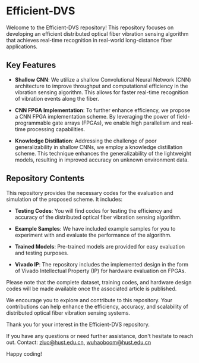
# Efficient-DVS

Welcome to the Efficient-DVS repository! This repository focuses on developing an efficient distributed optical fiber vibration sensing algorithm that achieves real-time recognition in real-world long-distance fiber applications. 

## Key Features

- **Shallow CNN**: We utilize a shallow Convolutional Neural Network (CNN) architecture to improve throughput and computational efficiency in the vibration sensing algorithm. This allows for faster real-time recognition of vibration events along the fiber.

- **CNN FPGA Implementation**: To further enhance efficiency, we propose a CNN FPGA implementation scheme. By leveraging the power of field-programmable gate arrays (FPGAs), we enable high parallelism and real-time processing capabilities.

- **Knowledge Distillation**: Addressing the challenge of poor generalizability in shallow CNNs, we employ a knowledge distillation scheme. This technique enhances the generalizability of the lightweight models, resulting in improved accuracy on unknown environment data.

## Repository Contents

This repository provides the necessary codes for the evaluation and simulation of the proposed scheme. It includes:

- **Testing Codes**: You will find codes for testing the efficiency and accuracy of the distributed optical fiber vibration sensing algorithm.

- **Example Samples**: We have included example samples for you to experiment with and evaluate the performance of the algorithm.

- **Trained Models**: Pre-trained models are provided for easy evaluation and testing purposes.

- **Vivado IP**: The repository includes the implemented design in the form of Vivado Intellectual Property (IP) for hardware evaluation on FPGAs.

Please note that the complete dataset, training codes, and hardware design codes will be made available once the associated article is published.

We encourage you to explore and contribute to this repository. Your contributions can help enhance the efficiency, accuracy, and scalability of distributed optical fiber vibration sensing systems.

Thank you for your interest in the Efficient-DVS repository. 

If you have any questions or need further assistance, don't hesitate to reach out.
Contact: zluo@hust.edu.cn, wuhaoboom@hust.edu.cn

Happy coding!
